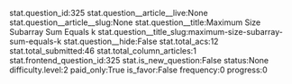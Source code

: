 stat.question_id:325
stat.question__article__live:None
stat.question__article__slug:None
stat.question__title:Maximum Size Subarray Sum Equals k
stat.question__title_slug:maximum-size-subarray-sum-equals-k
stat.question__hide:False
stat.total_acs:12
stat.total_submitted:46
stat.total_column_articles:1
stat.frontend_question_id:325
stat.is_new_question:False
status:None
difficulty.level:2
paid_only:True
is_favor:False
frequency:0
progress:0
